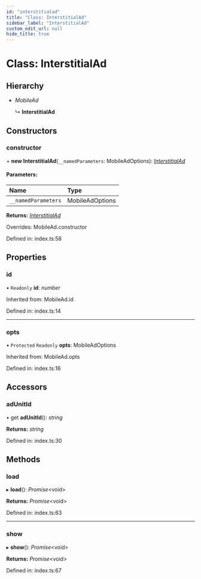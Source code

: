 ```yaml
---
id: "interstitialad"
title: "Class: InterstitialAd"
sidebar_label: "InterstitialAd"
custom_edit_url: null
hide_title: true
---
```


# Class: InterstitialAd

## Hierarchy

* *MobileAd*

  ↳ **InterstitialAd**

## Constructors

### constructor

\+ **new InterstitialAd**(`__namedParameters`: MobileAdOptions): [*InterstitialAd*](interstitialad.md)

#### Parameters:

Name | Type |
:------ | :------ |
`__namedParameters` | MobileAdOptions |

**Returns:** [*InterstitialAd*](interstitialad.md)

Overrides: MobileAd.constructor

Defined in: index.ts:58

## Properties

### id

• `Readonly` **id**: *number*

Inherited from: MobileAd.id

Defined in: index.ts:14

___

### opts

• `Protected` `Readonly` **opts**: MobileAdOptions

Inherited from: MobileAd.opts

Defined in: index.ts:16

## Accessors

### adUnitId

• get **adUnitId**(): *string*

**Returns:** *string*

Defined in: index.ts:30

## Methods

### load

▸ **load**(): *Promise*<void\>

**Returns:** *Promise*<void\>

Defined in: index.ts:63

___

### show

▸ **show**(): *Promise*<void\>

**Returns:** *Promise*<void\>

Defined in: index.ts:67
